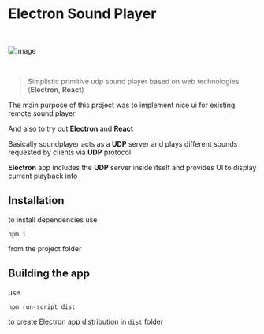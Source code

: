 # Electron Sound Player

<br>

![image](https://user-images.githubusercontent.com/58115884/129878342-042ce579-2cdf-4451-8dea-1a7eada9ed7a.png)

<br>

> Simplistic primitive udp sound player based on web technologies (__Electron__, __React__)

The main purpose of this project was to implement nice ui for existing remote sound player

And also to try out __Electron__ and __React__

Basically soundplayer acts as a __UDP__ server and plays different sounds requested by clients via __UDP__ protocol

__Electron__ app includes the __UDP__ server inside itself and provides UI to display current playback info

## Installation
to install dependencies use
```
npm i
``` 
from the project folder

## Building the app
use 
```
npm run-script dist
```
to create Electron app distribution in `dist` folder
